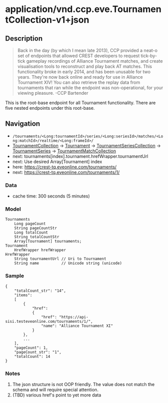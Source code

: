 # application/vnd.ccp.eve.TournamentCollection-v1+json

## Description

>Back in the day (by which I mean late 2013), CCP provided a neat-o set of endpoints that allowed CREST developers to request tick-by-tick gameplay recordings of Alliance Tournament matches, and create visualisation tools to reconstruct and play back AT matches. This functionality broke in early 2014, and has been unusable for two years. They're now back online and ready for use in Alliance Tournament XIV! You can also retrieve the replay data from tournaments that ran while the endpoint was non-operational, for your viewing pleasure.
-CCP Bartender  

This is the root-base endpoint for all Tournament functionality.  There are five nested endpoints under this root-base.

## Navigation

* `/tournaments/<Long:tournamentId>/series/<Long:seriesId>/matches/<Long:matchId>/realtime/<Long:frameId>/`
* [TournamentCollection](tournamentCollection.md) → [Tournament](tournament.md)  → [TournamentSeriesCollection](tournamentSeriesCollection.md) → [TournamentSeries](tournamentSeries.md) → [TournamentMatchCollection](tournamentMatchCollection.md)  
* next: tournaments[index].tournament.hrefWrapper.tournamentUrl
* next: Use desired Array[Tournament] index
* here: https://crest-tq.eveonline.com/tournaments/
* next: https://crest-tq.eveonline.com/tournaments/1/

### Data

* cache time: 300 seconds (5 minutes)

### Model

    Tournaments
        Long pageCount
        String pageCountStr
        Long totalCount
        String totalCountStr
        Array[Tournament] tournaments; 
    Tournament
        HrefWrapper hrefWrapper
    HrefWrapper 
        String tournamentUrl // Uri to Tournament
        String name          // Unicode string (unicode)
        
### Sample

    {
    	"totalCount_str": "14", 
	    "items": 
	    [
		    {
			    "href": 
    			{
	    			"href": "https://api-sisi.testeveonline.com/tournaments/1/", 
		    		"name": "Alliance Tournament XI"
			    }
    		}, 
	    	...
    	], 
    	"pageCount": 1, 
	    "pageCount_str": "1", 
    	"totalCount": 14
    }
        		
### Notes
1. The json structure is not OOP friendly.  The value does not match the schema and will require special attention.
2. (TBD) various href's point to yet more data
  

